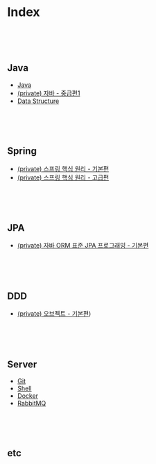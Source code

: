 # Index

<br/><br/><br/>



## Java
* [Java](https://github.com/chaeheedongs/JavaBasic/blob/master/README.md)
* [(private) 자바 - 중급편1](https://github.com/chaeheedongs/inflearn-java-intermediate)
* [Data Structure](https://github.com/chaeheedongs/DataStructure/blob/main/README.md)

<br/><br/><br/>



## Spring
* [(private) 스프링 핵심 원리 - 기본편](https://github.com/chaeheedongs/inflearn-spring-basic)
* [(private) 스프링 핵심 원리 - 고급편](https://github.com/chaeheedongs/inflearn-spring-advanced/blob/main/README.md)

<br/><br/><br/>



## JPA
* [(private) 자바 ORM 표준 JPA 프로그래밍 - 기본편](https://github.com/chaeheedongs/inflearn-jpa-basic/blob/main/README.md)

<br/><br/><br/>



## DDD
* [(private) 오브젝트 - 기본편](https://github.com/chaeheedongs/inflearn-object-basic/blob/main/README.md))

<br/><br/><br/>



## Server
* [Git](https://github.com/chaeheedongs/Git)
* [Shell](https://github.com/chaeheedongs/Shell)
* [Docker](https://github.com/chaeheedongs/Docker)
* [RabbitMQ](https://github.com/chaeheedongs/rabbitmq)

<br/><br/><br/>



## etc
